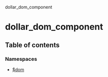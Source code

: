 dollar_dom_component

# dollar_dom_component

## Table of contents

### Namespaces

- [$dom](modules/_dom.md)

